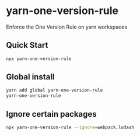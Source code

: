 # yarn-one-version-rule
Enforce the One Version Rule on yarn workspaces


## Quick Start
```sh
npx yarn-one-version-rule
```

## Global install
```sh
yarn add global yarn-one-version-rule
yarn-one-version-rule
```


## Ignore certain packages

```sh
npx yarn-one-version-rule --ignore=webpack,lodash
```
